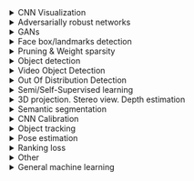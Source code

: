 <details>
  <summary>CNN Visualization</summary>

  Deep Inside Convolutional Networks: Visualising Image Classification Models and Saliency Maps | 2014 | [link](https://cs.nyu.edu/~fergus/papers/zeilerECCV2014.pdf) | [github](https://github.com/binrey/lithub/blob/master/data/Deep%20Inside%20Convolutional%20Networks:%20Visualising...%202014.pdf)    
  Visualizing and Understanding Convolutional Networks | 2014 | [link](https://arxiv.org/pdf/1311.2901.pdf) | [github](https://github.com/binrey/lithub/blob/master/data/Visualizing%20and%20Understanding%20Convolutional%20Networks%202014.pdf)   
  Striving for Simplisity: The All Convolutional Net | 2015 | [link](https://arxiv.org/pdf/1412.6806.pdf) | [github](https://github.com/binrey/lithub/blob/master/data/Striving%20for%20Simplisity:%20The%20All%20Convolutional%20Net%202015.pdf)   
  Adaptive Deconvolutional Networks for Mid and High Level Feature Learning | 2011 | [github](https://github.com/binrey/lithub/blob/master/data/Adaptive%20Deconvolutional%20Networks%20for%20Mid%20and%20High%20Level%20Feature%20Learning%202011.pdf)    
  Grad-CAM:Visual Explanations from Deep Networks via Gradient-based Localization | 2017 | [link](https://arxiv.org/abs/1610.02391) | [github](https://github.com/binrey/lithub/blob/master/data/Grad-CAM:%20Visual%20Explanations%20from%20Deep%20Networks...%202017.pdf)    
  Visualizing the Impact of Feature Attribution Baselines | [link](https://distill.pub/2020/attribution-baselines/)    
  Visualization gradient-based methods | [link](http://blog.qure.ai/notes/deep-learning-visualization-gradient-based-methods)    
</details>

<details>
  <summary>Adversarially robust networks</summary>

  Image Synthesis with a Single (Robust) Classifier | 2019 | [link](https://pdfs.semanticscholar.org/9def/7ae50a48bb914e4ea88730e5f01c17af685e.pdf)    
  Adversarial Robustness as a Prior for Learned Representations | 2019 | [link](https://arxiv.org/pdf/1906.00945.pdf)    
  Do Adversarially Robust ImageNet Models Transfer Better? | 2020 | [link](https://arxiv.org/pdf/2007.08489.pdf)    
  Improved Regularization of Convolutional Neural Networks with Cutout | 2017 | [link](https://arxiv.org/pdf/1708.04552.pdf)    
  Random Erasing Data Augmentation | 2017 | [link](https://arxiv.org/pdf/1708.04896.pdf)    
  Data Augmentation using Random Image Cropping and Patching for Deep CNNs | 2019 | [link](https://arxiv.org/pdf/1811.09030.pdf)    
</details>

<details>
  <summary>GANs</summary>

  #### Implementations
  Keras-GANs | [link](https://github.com/eriklindernoren/Keras-GAN)    
  COND DCGAN-tensorflow | [link](https://github.com/utkd/gans/blob/master/cifar10cgan.ipynb)    
  BEGAN-tensorflow | [link](https://github.com/fabulousjeong/began-tensorflow)   
  How to Develop a GAN for Generating Handwritten Digits | [link](https://machinelearningmastery.com/how-to-develop-a-generative-adversarial-network-for-an-mnist-handwritten-digits-from-scratch-in-keras/)    
  Unrolled-GAN. Tensorflow model | [link](https://github.com/gokul-uf/TF-Unrolled-GAN/blob/master/model.py)    
  Unrolled-GAN. Simple example in jup-notebook | [link](https://github.com/poolio/unrolled_gan/blob/master/Unrolled%20GAN%20demo.ipynb)   
  Trafficsign cyclegan | [link](https://github.com/Spataner/trafficsign-cyclegan)    
  NIPS 2016 Tutorial: Generative Adversarial Networks | [link](https://arxiv.org/pdf/1701.00160.pdf) | [github](data/1701.00160.pdf)    
  Keras-ACGAN-CIFAR10 | [link](https://github.com/King-Of-Knights/Keras-ACGAN-CIFAR10)    
  Cycle-GAN in Keras | [link](https://github.com/MingwangLin/cyclegan-keras)    

  #### Articles
  GAN: Generative Adversarial Nets | 2014 | [link](https://arxiv.org/pdf/1406.2661.pdf)    
  Image-to-Image Translation with Conditional Adversarial Networks | 2016 | [link](https://arxiv.org/pdf/1611.07004v1.pdf)    
  DCGAN: Unsupervised Representation Learning with Deep Conv. GANs | 2016 | [link](https://arxiv.org/pdf/1511.06434.pdf)    
  NIPS 2016 Tutorial: Generative Adversarial Networks | 2016 | [link](https://arxiv.org/pdf/1701.00160.pdf)    
  CA-GAN: Conditional Image Synthesis with Auxiliary Classifier GANs | 2016 | [link](https://arxiv.org/pdf/1610.09585.pdf)    
  BEGAN: Boundary Equilibrium Generative Adversarial Networks | 2017 | [link](https://arxiv.org/pdf/1703.10717.pdf)   
  Unrolled GANs | 2017 | [link](https://arxiv.org/pdf/1611.02163.pdf)    
  CycleGAN: Unpaired Image-to-Image Translation using Cycle-GANs | 2018 | [link](https://arxiv.org/pdf/1703.10593.pdf)    
  CGANS with Projection Discriminator | 2018 | [link](https://arxiv.org/pdf/1802.05637.pdf)    
  GAN hacks | [link](https://github.com/soumith/ganhacks)    
  GAN Series (from the beginning to the end) | [link](https://medium.com/@jonathan_hui/gan-gan-series-2d279f906e7b)    
  Generation of Natural Traffic Sign | [link](https://github.com/binrey/lithub/blob/master/data/Signs%20with%20CycleGan.pdf)   
  Achieving Robustness in the Wild via Adversarial Mixing with Disentangled Representationshttps | 2019 | [link](https://arxiv.org/pdf/1912.03192.pdf)    
  Image-to-Image Translation with Conditional Adversarial Networks (Pix2Pix) | 2018 | [link](https://arxiv.org/pdf/1611.07004.pdf)    
  Instance Normalization | 2017 | [link](https://arxiv.org/pdf/1607.08022.pdf)    
  Improved Techniques for Training GANs | 2016 | [link](https://arxiv.org/pdf/1606.03498v1.pdf)    
  Perceptual Losses for Real-Time Style Transfer and Super-Resolution | 2016 | [link](https://arxiv.org/pdf/1603.08155.pdf)    
  A U-Net Based Discriminator for Generative Adversarial Networks | 2020 | [link](https://arxiv.org/pdf/2002.12655.pdf)    
</details>
  
<details>
  
  <summary>Face box/landmarks detection</summary>
  
  #### Implementations
  MTCNN on caffe | [link](https://github.com/blankWorld/MTCNN-Accelerate-Onet)    
  
  #### Articles
  MTCNN description | [link](https://towardsdatascience.com/face-detection-using-mtcnn-a-guide-for-face-extraction-with-a-focus-on-speed-c6d59f82d49)    
  A Multi-Task CNN Framework for Driver Face Monitoring | [link](https://www.researchgate.net/publication/329748136_A_Multi-Task_CNN_Framework_for_Driver_Face_Monitoring)    
  Driver Drowsiness Detection Model Using Convolutional Neural Networks Techniques for Android Application | 2020 | [link](https://arxiv.org/pdf/2002.03728.pdf)    
  Fast Facial Landmark Detection and Applications: A Survey | 2021 | [link](https://arxiv.org/ftp/arxiv/papers/2101/2101.10808.pdf)    
  Как на самом деле работает распознавание лиц | [link](https://habr.com/ru/company/ntechlab/blog/586770/)    
</details> 
  
<details>
  <summary>Pruning & Weight sparsity</summary>
  
  Learning both Weights and Connections for Efficient Neural Networks | 2015 | [link](https://arxiv.org/pdf/1506.02626.pdf)  
  Sparse Convolutional Neural Networks | 2015 | [link](https://zpascal.net/cvpr2015/Liu_Sparse_Convolutional_Neural_2015_CVPR_paper.pdf)  
  Spatially-sparse convolutional neural networks | 2014 | [link](https://arxiv.org/pdf/1409.6070.pdf)  
  Training Sparse Neural Networks | 2016 | [link](https://arxiv.org/pdf/1611.06694.pdf)  
  Learning Sparse Neural Networks through L0 Regularization | 2018 | [link](https://arxiv.org/pdf/1712.01312.pdf)  
  Learning Sparse Neural Networks via Sensitivity-Driven Regularization | 2018 | [link](https://papers.nips.cc/paper/7644-learning-sparse-neural-networks-via-sensitivity-driven-regularization.pdf)  
  The Difficulty of Training Sparse Neural Networks | 2019 | [link](https://openreview.net/pdf?id=SyeyPEH23N)  
  Pruned and Structurally Sparse Neural Networks | 2018 | [link](https://arxiv.org/pdf/1810.00299.pdf)  
  Submanifold Sparse Convolutional Networks | 2017 | [link](https://arxiv.org/pdf/1706.01307.pdf)    

  The State of Sparsity in Deep Neural Networks | 2019 | [link](https://arxiv.org/pdf/1902.09574.pdf)    
  Sparse, Quantized, Full Frame CNN for Low Power Embedded Devices - Texas Instruments | [link](
  http://openaccess.thecvf.com/content_cvpr_2017_workshops/w4/papers/Mathew_Sparse_Quantized_Full_CVPR_2017_paper.pdf)   
  Ristretto: Hardware-Oriented Approximation of Convolutional Neural Networks | 2016 | [link](https://arxiv.org/pdf/1605.06402.pdf)    
  How to Quantize Neural Networks with TensorFlow | 2016 | [link](https://petewarden.com/2016/05/03/how-to-quantize-neural-networks-with-tensorflow/)    
  Quantizing deep convolutional networks for efficient inference: A whitepaper | 2018 | [link](https://arxiv.org/pdf/1806.08342.pdf)    
  Do We Really Need Model Compression? | [link](http://mitchgordon.me/machine/learning/2020/01/13/do-we-really-need-model-compression.html)    
  A Survey on Methods and Theories of Quantized Neural Networks | 2018 | [link](https://arxiv.org/pdf/1808.04752.pdf)   
</details>

<details>
  <summary>Object detection</summary>

  #### Implementations
  SSD in keras | [link](https://github.com/tanakataiki/ssd_kerasV2)    

  #### Articles
  A Survey of the Recent Architectures of Deep Convolutional Neural Networks | 2019 | [link](https://github.com/binrey/lithub/blob/master/data/A%20Survey%20of%20the%20Recent%20Architectures%20of%20Deep%20Convolutional%20Neural%20Networks%202019.pdf)   
  Exploring the Origins and Prevalence of Texture Bias in Convolutional Neural Networks | 2019 | [link](https://arxiv.org/pdf/1911.09071.pdf)    
  ShuffleNet | 2017 | [link](https://arxiv.org/pdf/1707.01083.pdf)    
  ResNet-38 | 2016 | [link](https://arxiv.org/pdf/1611.10080.pdf)    
  Deep Learning for Generic Object Detection: A Survey | 2019 | [link](https://arxiv.org/pdf/1809.02165.pdf)    
  Rethinking ImageNet Pre-training | 2018 | [link](https://arxiv.org/pdf/1811.08883.pdf)    
  Do Better ImageNet Models Transfer Better? | 2019 | [link](https://arxiv.org/pdf/1805.08974.pdf)     
  Object Detection List | [link](https://github.com/hoya012/deep_learning_object_detection)    
  Weakly supervised discriminative localization and classification: a joint learning process | 2009 | [github](data/1701.00160.pdf)    
  Object-centric spatial pooling for image classification | 2012 | [github](data/SegSVM_CMU-RI-TR-09-29.pdf)   
  5 Significant Object Detection Challenges and Solutions | [link](http://kimberlyfessel.com/algorithms/literature%20reviews/object-detection-challenges/)    
  How Much Position Information Do Convolutional Neural Networks Encode? | [link](https://arxiv.org/pdf/2001.08248.pdf)    
  Joint Face Detection and Alignment using Multi-task Cascaded Convolutional Networks | 2016 | [link](https://arxiv.org/pdf/1604.02878.pdf)    
  YOLO9000: Better, Faster, Stronger | 2016 | [link](https://arxiv.org/pdf/1612.08242.pdf)    
  Part-Aware Region Proposal for Vehicle Detection in High Occlusion Environment | 2018 | [link](https://github.com/binrey/lithub/blob/master/data/Part-Aware_Region_Proposal_for_Vehicle_Detection_i.pdf)    
  Occlusion-aware R-CNN: Detecting Pedestrians in a Crowd | 2018 | [link](https://arxiv.org/pdf/1807.08407.pdf)    
  Small objects detection | [link](https://medium.com/datadriveninvestor/small-objects-detection-problem-c5b430996162)   
  Feature Pyramid Networks for Object Detection | 2017 | [link](https://arxiv.org/pdf/1612.03144.pdf)   
  PP-YOLO: An Effective and Efficient Implementation of Object Detector | 2020 | [link](https://arxiv.org/pdf/2007.12099.pdf)    
  A Survey of Deep Learning-based Object Detection | 2019 | [link](https://arxiv.org/pdf/1907.09408.pdf)    
  Tips for implementing SSD Object Detection (with TensorFlow code) | 2019 | [link](https://lambdalabs.com/blog/how-to-implement-ssd-object-detection-in-tensorflow/)    
  Fire SSD: Wide Fire Modules based Single Shot Detector on Edge Device | 2018 | [link](https://arxiv.org/pdf/1806.05363v1.pdf)    
  DEFORMABLE DETR: DEFORMABLE TRANSFORMERS FOR END-TO-END OBJECT DETECTION | 2021 | [link](https://openreview.net/pdf?id=gZ9hCDWe6ke)    
  Object Detection Accuracy (mAP) Cheat Sheet | [link](https://towardsdatascience.com/object-detection-accuracy-map-cheat-sheet-8f710fd79011)    
  EfficientNetV2: Smaller Models and Faster Training | 2021 | [link](https://arxiv.org/pdf/2104.00298.pdf)    
</details>

<details>
  <summary>Video Object Detection</summary>
  
  Guide to VOD | [link](https://towardsdatascience.com/ug-vod-the-ultimate-guide-to-video-object-detection-816a76073aef)    
  Object Detection in Video with Spatiotemporal Sampling Networks | [link](https://arxiv.org/pdf/1803.05549.pdf)    
</details>

<details>
  <summary>Out Of Distribution Detection</summary>
  
  Out-of-Distribution Detection in Deep Neural Networks | [link](https://medium.com/analytics-vidhya/out-of-distribution-detection-in-deep-neural-networks-450da9ed7044)   
  Contrastive Training for Improved Out-of-Distribution Detection | [link](https://arxiv.org/pdf/2007.05566.pdf)      
  Label Smoothed Embedding Hypothesis for Out-of-Distribution Detection | 2021 | [link](https://arxiv.org/pdf/2102.05131.pdf)    
</details>

<details>
  <summary>Semi/Self-Supervised learning</summary>
  
  FixMatch: Simplifying Semi-Supervised Learning with Consistency and Confidence | 2001 | [link](https://arxiv.org/pdf/2001.07685.pdf)   
  A Simple Framework for Contrastive Learning of Visual Representations | 2020 | [link](https://arxiv.org/pdf/2002.05709.pdf)   
  Self-Supervised Representation Learning Overview | 2020 | [link](https://lilianweng.github.io/lil-log/2019/11/10/self-supervised-learning.html)    
  Emerging Properties in Self-Supervised Vision Transformers | [link](https://arxiv.org/pdf/2104.14294.pdf)    
  Efficient Visual Pretraining with Contrastive Detection | 2021 | [link](https://arxiv.org/pdf/2103.10957.pdf)    
  Emerging Properties in Self-Supervised Vision Transformers | 2021 | [link](https://arxiv.org/pdf/2104.14294.pdf)    
  An intro to self supervised learning | [link](https://towardsdatascience.com/a-different-kind-of-deep-learning-part-1-90fe6c52f1ab)    
  Self Supervised learning: generative approaches | [link](https://towardsdatascience.com/a-different-kind-of-deep-learning-part-2-b447ff469255)    
</details>

<details>
  <summary>3D projection. Stereo view. Depth estimation</summary>
  
  ### Implementations    
  Camera-Lidar Projection: Navigating between 2D and 3D | [link](https://medium.com/swlh/camera-lidar-projection-navigating-between-2d-and-3d-911c78167a94)    
  3D trajectory reconstruction of moving objects using multiple unsynchronized cameras | [link](https://github.com/CenekAlbl/mvus)    
  3D reconstruction example | [link](https://github.com/alyssaq/3Dreconstruction)    
  Depth perception using stereo camera (Python/C++) | [link](https://learnopencv.com/depth-perception-using-stereo-camera-python-c/)    
  Disparity map from opencv | [link](https://docs.opencv.org/4.x/dd/d53/tutorial_py_depthmap.html)    
  Inverse Projection | [link](https://github.com/darylclimb/cvml_project/tree/master/projections/inverse_projection)    
  Калибровка камеры с использованием с OpenCV | [link](https://docs.opencv.org/4.x/d4/d94/tutorial_camera_calibration.html) | [link](https://waksoft.susu.ru/2020/02/29/kalibrovka-kamery-s-ispolzovaniem-s-opencv/)        
  
  ### Articles    
  Основы стереозрения | [link](https://habr.com/ru/post/130300/)    
  Disparity Matrix | [link](https://jayrambhia.com/blog/disparity-mpas)    
  Stereo Ranging | [link](https://jayrambhia.com/blog/stereoranging)    
  Monocular Depth estimation with keras | [link](https://keras.io/examples/vision/depth_estimation/)    
  Digging Into Self-Supervised Monocular Depth Estimation | [link](https://openaccess.thecvf.com/content_ICCV_2019/papers/Godard_Digging_Into_Self-Supervised_Monocular_Depth_Estimation_ICCV_2019_paper.pdf)    
  Depth Map Prediction from a Single Image using a Multi-Scale Deep Network | 2014 | [link](https://papers.nips.cc/paper/2014/file/7bccfde7714a1ebadf06c5f4cea752c1-Paper.pdf)    
  Stereo Depth Estimation (Papers With Code) | [link](https://paperswithcode.com/task/stereo-depth-estimation)    
  Inverse Projection | [link](https://towardsdatascience.com/inverse-projection-transformation-c866ccedef1c)    

</details>
  
<details>
  <summary>Semantic segmentation</summary>
  
  Towards Bounding-Box Free Panoptic Segmentation | 2020 | [link](https://arxiv.org/pdf/2002.07705.pdf)    
  Learning Deconvolution Network for Semantic Segmentation | 2015 | [link](https://arxiv.org/pdf/1505.04366.pdf)    
  Fully Convolutional Networks for Semantic Segmentation | 2015 | [link](https://arxiv.org/pdf/1411.4038.pdf)    
  DeepLab | 2017 | [link](https://arxiv.org/pdf/1606.00915.pdf)    
  Rethinking Atrous Convolution for Semantic Image Segmentation | 2017 | [link](https://arxiv.org/pdf/1706.05587.pdf)    
  Encoder-Decoder with Atrous Separable Convolution for Semantic Image Segmentation | 2018 | [link](https://arxiv.org/pdf/1802.02611.pdf)    
</details>

<details>
  <summary>CNN Calibration</summary>
  
  Calibrating Deep Neural Networks using Focal Loss | 2020 | [link](https://arxiv.org/pdf/2002.09437.pdf)    
  Проблема калибровки уверенности | 2020 | [link](/https://dyakonov.org/2020/03/27/%d0%bf%d1%80%d0%be%d0%b1%d0%bb%d0%b5%d0%bc%d0%b0-%d0%ba%d0%b0%d0%bb%d0%b8%d0%b1%d1%80%d0%be%d0%b2%d0%ba%d0%b8-%d1%83%d0%b2%d0%b5%d1%80%d0%b5%d0%bd%d0%bd%d0%be%d1%81%d1%82%d0%b8/)    
</details>

<details>
  <summary>Object tracking</summary>
  
  Оптические трекеры: ASEF и MOSSE | 2018 | [link](https://habr.com/ru/post/421285/)    
  Visual Object Tracking using Adaptive Correlation Filters | 2010 | [link](https://github.com/binrey/lithub/blob/master/data/bolme_cvpr10.pdf)    
  Kalman and Bayesian Filters in Python | 2020 | [link](https://github.com/rlabbe/Kalman-and-Bayesian-Filters-in-Python)    
</details>

<details>
  <summary>Pose estimation</summary>
  
  Multimodal Regression | [link](https://towardsdatascience.com/anchors-and-multi-bin-loss-for-multi-modal-target-regression-647ea1974617)    
  Orientation Estimation in Monocular 3D Object Detection | [link](https://towardsdatascience.com/orientation-estimation-in-monocular-3d-object-detection-f850ace91411)   
  3D Bounding Box Estimation Using Deep Learning and Geometry | 2017 | [link](https://arxiv.org/pdf/1612.00496.pdf)    
  Deep Fitting Degree Scoring Network for Monocular 3D Object Detection | 2019 | [link](https://arxiv.org/pdf/1904.12681.pdf)    
  DensePose: Dense Human Pose Estimation In The Wild | 2018 | [link](https://arxiv.org/pdf/1802.00434.pdf)      
  An Efficient 3D Object Detection Framework for Autonomous Driving | 2019 | [link](https://arxiv.org/pdf/1903.10955.pdf)    
  Lifting 2D object detection to 3D in autonomous driving | 2019 | [link](https://towardsdatascience.com/geometric-reasoning-based-cuboid-generation-in-monocular-3d-object-detection-5ee2996270d1)    
</details>

<details>
  <summary>Ranking loss</summary>
  
  Understanding Ranking Loss, Contrastive Loss, Margin Loss, Triplet Loss, Hinge Loss and all those confusing names | [link](https://gombru.github.io/2019/04/03/ranking_loss/)    
  Siamese and triplet learning with online pair/triplet mining | [link](https://github.com/adambielski/siamese-triplet)    
</details>

<details>
  <summary>Other</summary>
    
  Greedy Policy Search: A Simple Baseline for Learnable Test-Time Augmentation | 2020 | [link](https://arxiv.org/pdf/2002.09103.pdf)    
  A Basic Introduction to Separable Convolutions | [link](https://towardsdatascience.com/a-basic-introduction-to-separable-convolutions-b99ec3102728)    
  Class imbalance in deep learning | [link](https://journalofbigdata.springeropen.com/articles/10.1186/s40537-019-0192-5#Fig4)    
</details>
    
<details>
  <summary>General machine learning</summary>
  
  [Блог А. Дьяконова](https://dyakonov.org/)    
  [Линейные модели классификации и регрессии](https://habr.com/ru/company/ods/blog/323890/)    
  [Вычисление энтропии в теории информации](https://habr.com/ru/post/484756/)    
</details>
